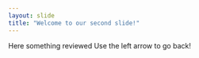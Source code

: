 ```yaml
---
layout: slide
title: "Welcome to our second slide!"
---
```

Here something reviewed
Use the left arrow to go back!
